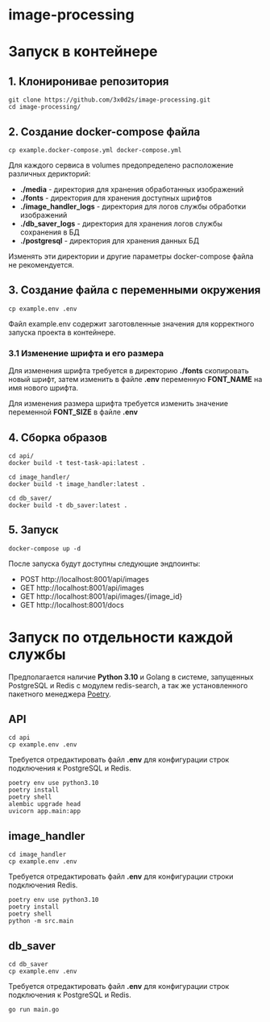 # image-processing 

# Запуск в контейнере

## 1. Клониронивае репозитория

```shell
git clone https://github.com/3x0d2s/image-processing.git
cd image-processing/
```

## 2. Создание docker-compose файла

```shell
cp example.docker-compose.yml docker-compose.yml
```

Для каждого сервиса в volumes предопределено расположение различных дерикторий:

- **./media** - директория для хранения обработанных изображений
- **./fonts** - директория для хранения доступных шрифтов
- **./image_handler_logs** - директория для логов службы обработки изображений
- **./db_saver_logs** - директория для хранения логов службы сохранения в БД
- **./postgresql** - директория для хранения данных БД

Изменять эти директории и другие параметры docker-compose файла не рекомендуется.

## 3. Создание файла с переменными окружения

```shell
cp example.env .env
```

Файл example.env содержит заготовленные значения для корректного запуска проекта в контейнере.

### 3.1 Изменение шрифта и его размера

Для изменения шрифта требуется в директорию **./fonts** скопировать новый шрифт, 
затем изменить в файле **.env** переменную **FONT_NAME** на имя нового шрифта.

Для изменения размера шрифта требуется изменить значение переменной **FONT_SIZE** в файле **.env** 

## 4. Сборка образов

```shell
cd api/
docker build -t test-task-api:latest .
```
```shell
cd image_handler/
docker build -t image_handler:latest .
```
```shell
cd db_saver/
docker build -t db_saver:latest .
```

## 5. Запуск

```shell
docker-compose up -d
```

После запуска будут доступны следующие эндпоинты:

- POST http://localhost:8001/api/images
- GET http://localhost:8001/api/images
- GET http://localhost:8001/api/images/{image_id}
- GET http://localhost:8001/docs

# Запуск по отдельности каждой службы

Предполагается наличие **Python 3.10** и Golang в системе, запущенных PostgreSQL и Redis с модулем redis-search, а так же установленного пакетного менеджера [Poetry](https://python-poetry.org/docs/#installation).

## API

```shell
cd api
cp example.env .env
```

Требуется отредактировать файл **.env** для конфигурации строк подключения к PostgreSQL и Redis.

```shell
poetry env use python3.10
poetry install
poetry shell
alembic upgrade head
uvicorn app.main:app
```

## image_handler

```shell
cd image_handler
cp example.env .env
```

Требуется отредактировать файл **.env** для конфигурации строки подключения Redis.

```shell
poetry env use python3.10
poetry install
poetry shell
python -m src.main
```

## db_saver

```shell
cd db_saver
cp example.env .env
```

Требуется отредактировать файл **.env** для конфигурации строк подключения к PostgreSQL и Redis.

```shell
go run main.go
```
